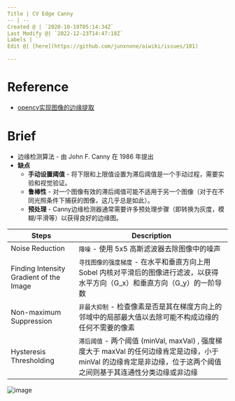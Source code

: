 ```yaml
---
Title | CV Edge Canny
-- | --
Created @ | `2020-10-19T05:14:34Z`
Last Modify @| `2022-12-23T14:47:18Z`
Labels | ``
Edit @| [here](https://github.com/junxnone/aiwiki/issues/101)

---
```

# Reference
- [opencv实现图像的边缘提取](https://blog.csdn.net/weixin_43900597/article/details/104793553)


# Brief
- 边缘检测算法 - 由 John F. Canny 在 1986 年提出
- **缺点**
  - **手动设置阈值** - 将下限和上限值设置为滞后阈值是一个手动过程，需要实验和视觉验证。
  - **鲁棒性** - 对一个图像有效的滞后阈值可能不适用于另一个图像（对于在不同光照条件下捕获的图像，这几乎总是如此）。
  - **预处理** - Canny边缘检测器通常需要许多预处理步骤（即转换为灰度，模糊/平滑等）以获得良好的边缘图。

Steps | Description
-- | --
Noise Reduction | `降噪`  - 使用 5x5 高斯滤波器去除图像中的噪声
Finding Intensity Gradient of the Image |  `寻找图像的强度梯度`  - 在水平和垂直方向上用 Sobel 内核对平滑后的图像进行滤波，以获得水平方向（G_x）和垂直方向（G_y）的一阶导数
Non-maximum Suppression | `非最大抑制` - 检查像素是否是其在梯度方向上的邻域中的局部最大值以去除可能不构成边缘的任何不需要的像素
Hysteresis Thresholding | `滞后阈值` - 两个阈值 (minVal, maxVal) , 强度梯度大于 maxVal 的任何边缘肯定是边缘，小于 minVal 的边缘肯定是非边缘，位于这两个阈值之间则基于其连通性分类边缘或非边缘

![image](https://user-images.githubusercontent.com/2216970/98219581-29aaba00-1f88-11eb-8371-2766fbc9a466.png)

